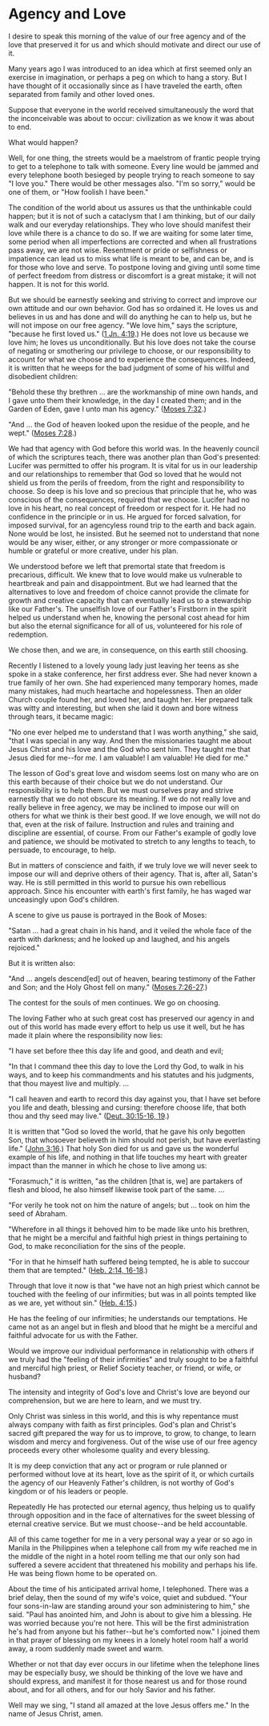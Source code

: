 # Agency and Love

I desire to speak this morning of the value of our free agency and of the love
that preserved it for us and which should motivate and direct our use of it.

Many years ago I was introduced to an idea which at first seemed only an
exercise in imagination, or perhaps a peg on which to hang a story. But I have
thought of it occasionally since as I have traveled the earth, often separated
from family and other loved ones.

Suppose that everyone in the world received simultaneously the word that the
inconceivable was about to occur: civilization as we know it was about to end.

What would happen?

Well, for one thing, the streets would be a maelstrom of frantic people trying
to get to a telephone to talk with someone. Every line would be jammed and
every telephone booth besieged by people trying to reach someone to say "I
love you." There would be other messages also. "I'm so sorry," would be one of
them, or "How foolish I have been."

The condition of the world about us assures us that the unthinkable could
happen; but it is not of such a cataclysm that I am thinking, but of our daily
walk and our everyday relationships. They who love should manifest their love
while there is a chance to do so. If we are waiting for some later time, some
period when all imperfections are corrected and when all frustrations pass
away, we are not wise. Resentment or pride or selfishness or impatience can
lead us to miss what life is meant to be, and can be, and is for those who
love and serve. To postpone loving and giving until some time of perfect
freedom from distress or discomfort is a great mistake; it will not happen. It
is not for this world.

But we should be earnestly seeking and striving to correct and improve our own
attitude and our own behavior. God has so ordained it. He loves us and
believes in us and has done and will do anything he can to help us, but he
will not impose on our free agency. "We love him," says the scripture,
"because he first loved us." ([1 Jn.
4:19](https://www.lds.org/scriptures/nt/1-jn/4.19?lang=eng#18).) He does not
love us because we love him; he loves us unconditionally. But his love does
not take the course of negating or smothering our privilege to choose, or our
responsibility to account for what we choose and to experience the
consequences. Indeed, it is written that he weeps for the bad judgment of some
of his willful and disobedient children:

"Behold these thy brethren ... are the workmanship of mine own hands, and I gave
unto them their knowledge, in the day I created them; and in the Garden of
Eden, gave I unto man his agency." ([Moses
7:32](https://www.lds.org/scriptures/pgp/moses/7.32?lang=eng#31).)

"And ... the God of heaven looked upon the residue of the people, and he wept."
([Moses 7:28](https://www.lds.org/scriptures/pgp/moses/7.28?lang=eng#27).)

We had that agency with God before this world was. In the heavenly council of
which the scriptures teach, there was another plan than God's presented:
Lucifer was permitted to offer his program. It is vital for us in our
leadership and our relationships to remember that God so loved that he would
not shield us from the perils of freedom, from the right and responsibility to
choose. So deep is his love and so precious that principle that he, who was
conscious of the consequences, required that we choose. Lucifer had no love in
his heart, no real concept of freedom or respect for it. He had no confidence
in the principle or in us. He argued for forced salvation, for imposed
survival, for an agencyless round trip to the earth and back again. None would
be lost, he insisted. But he seemed not to understand that none would be any
wiser, either, or any stronger or more compassionate or humble or grateful or
more creative, under his plan.

We understood before we left that premortal state that freedom is precarious,
difficult. We knew that to love would make us vulnerable to heartbreak and
pain and disappointment. But we had learned that the alternatives to love and
freedom of choice cannot provide the climate for growth and creative capacity
that can eventually lead us to a stewardship like our Father's. The unselfish
love of our Father's Firstborn in the spirit helped us understand when he,
knowing the personal cost ahead for him but also the eternal significance for
all of us, volunteered for his role of redemption.

We chose then, and we are, in consequence, on this earth still choosing.

Recently I listened to a lovely young lady just leaving her teens as she spoke
in a stake conference, her first address ever. She had never known a true
family of her own. She had experienced many temporary homes, made many
mistakes, had much heartache and hopelessness. Then an older Church couple
found her, and loved her, and taught her. Her prepared talk was witty and
interesting, but when she laid it down and bore witness through tears, it
became magic:

"No one ever helped me to understand that I was worth anything," she said,
"that I was special in any way. And then the missionaries taught me about
Jesus Christ and his love and the God who sent him. They taught me that Jesus
died for me--for _me._ I am valuable! I am valuable! He died for me."

The lesson of God's great love and wisdom seems lost on many who are on this
earth because of their choice but we do not understand. Our responsibility is
to help them. But we must ourselves pray and strive earnestly that we do not
obscure its meaning. If we do not really love and really believe in free
agency, we may be inclined to impose our will on others for what we think is
their best good. If we love enough, we will not do that, even at the risk of
failure. Instruction and rules and training and discipline are essential, of
course. From our Father's example of godly love and patience, we should be
motivated to stretch to any lengths to teach, to persuade, to encourage, to
help.

But in matters of conscience and faith, if we truly love we will never seek to
impose our will and deprive others of their agency. That is, after all,
Satan's way. He is still permitted in this world to pursue his own rebellious
approach. Since his encounter with earth's first family, he has waged war
unceasingly upon God's children.

A scene to give us pause is portrayed in the Book of Moses:

"Satan ... had a great chain in his hand, and it veiled the whole face of the
earth with darkness; and he looked up and laughed, and his angels rejoiced."

But it is written also:

"And ... angels descend[ed] out of heaven, bearing testimony of the Father and
Son; and the Holy Ghost fell on many." ([Moses
7:26-27](https://www.lds.org/scriptures/pgp/moses/7.26-27?lang=eng#25).)

The contest for the souls of men continues. We go on choosing.

The loving Father who at such great cost has preserved our agency in and out
of this world has made every effort to help us use it well, but he has made it
plain where the responsibility now lies:

"I have set before thee this day life and good, and death and evil;

"In that I command thee this day to love the Lord thy God, to walk in his
ways, and to keep his commandments and his statutes and his judgments, that
thou mayest live and multiply. ...

"I call heaven and earth to record this day against you, that I have set
before you life and death, blessing and cursing: therefore choose life, that
both thou and thy seed may live." ([Deut. 30:15-16,
19](https://www.lds.org/scriptures/ot/deut/30.15-16%2C19?lang=eng#14).)

It is written that "God so loved the world, that he gave his only begotten
Son, that whosoever believeth in him should not perish, but have everlasting
life." ([John 3:16](https://www.lds.org/scriptures/nt/john/3.16?lang=eng#15).)
That holy Son died for us and gave us the wonderful example of his life, and
nothing in that life touches my heart with greater impact than the manner in
which he chose to live among us:

"Forasmuch," it is written, "as the children [that is, we] are partakers of
flesh and blood, he also himself likewise took part of the same. ...

"For verily he took not on him the nature of angels; but ... took on him the
seed of Abraham.

"Wherefore in all things it behoved him to be made like unto his brethren,
that he might be a merciful and faithful high priest in things pertaining to
God, to make reconciliation for the sins of the people.

"For in that he himself hath suffered being tempted, he is able to succour
them that are tempted." ([Heb. 2:14,
16-18](https://www.lds.org/scriptures/nt/heb/2.14%2C16-18?lang=eng#13).)

Through that love it now is that "we have not an high priest which cannot be
touched with the feeling of our infirmities; but was in all points tempted
like as we are, yet without sin." ([Heb.
4:15](https://www.lds.org/scriptures/nt/heb/4.15?lang=eng#14).)

He has the feeling of our infirmities; he understands our temptations. He came
not as an angel but in flesh and blood that he might be a merciful and
faithful advocate for us with the Father.

Would we improve our individual performance in relationship with others if we
truly had the "feeling of their infirmities" and truly sought to be a faithful
and merciful high priest, or Relief Society teacher, or friend, or wife, or
husband?

The intensity and integrity of God's love and Christ's love are beyond our
comprehension, but we are here to learn, and we must try.

Only Christ was sinless in this world, and this is why repentance must always
company with faith as first principles. God's plan and Christ's sacred gift
prepared the way for us to improve, to grow, to change, to learn wisdom and
mercy and forgiveness. Out of the wise use of our free agency proceeds every
other wholesome quality and every blessing.

It is my deep conviction that any act or program or rule planned or performed
without love at its heart, love as the spirit of it, or which curtails the
agency of our Heavenly Father's children, is not worthy of God's kingdom or of
his leaders or people.

Repeatedly He has protected our eternal agency, thus helping us to qualify
through opposition and in the face of alternatives for the sweet blessing of
eternal creative service. But we must choose--and be held accountable.

All of this came together for me in a very personal way a year or so ago in
Manila in the Philippines when a telephone call from my wife reached me in the
middle of the night in a hotel room telling me that our only son had suffered
a severe accident that threatened his mobility and perhaps his life. He was
being flown home to be operated on.

About the time of his anticipated arrival home, I telephoned. There was a
brief delay, then the sound of my wife's voice, quiet and subdued. "Your four
sons-in-law are standing around your son administering to him," she said.
"Paul has anointed him, and John is about to give him a blessing. He was
worried because you're not here. This will be the first administration he's
had from anyone but his father--but he's comforted now." I joined them in that
prayer of blessing on my knees in a lonely hotel room half a world away, a
room suddenly made sweet and warm.

Whether or not that day ever occurs in our lifetime when the telephone lines
may be especially busy, we should be thinking of the love we have and should
express, and manifest it for those nearest us and for those round about, and
for all others, and for our holy Savior and his father.

Well may we sing, "I stand all amazed at the love Jesus offers me." In the
name of Jesus Christ, amen.

